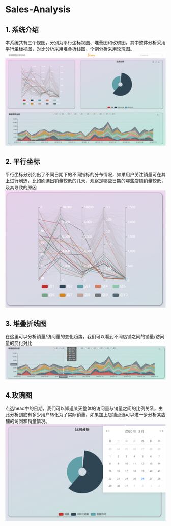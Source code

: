 # Sales-Analysis
## 1. 系统介绍
本系统共有三个视图，分别为平行坐标视图、堆叠图和玫瑰图，其中整体分析采用平行坐标视图，对比分析采用堆叠折线图，个例分析采用玫瑰图。
![系统示意图](https://github.com/Px956678784/Sales-Analysis/blob/master/picture/screen.png)
## 2. 平行坐标
平行坐标分别列出了不同日期下的不同指标的分布情况，如果用户关注销量可在其上进行刷选，比如刷选出销量较低的几天，观察是哪些日期的哪些店铺销量较低，及其导致的原因
![平行坐标图](https://github.com/Px956678784/Sales-Analysis/blob/master/picture/para.png)
## 3. 堆叠折线图
在这里可以分析销量/访问量的变化趋势，我们可以看到不同店铺之间的销量/访问量的变化对比
![堆叠折线图](https://github.com/Px956678784/Sales-Analysis/blob/master/picture/line.png)
## 4.玫瑰图
点选head中的日期，我们可以知道某天整体的访问量与销量之间的比例关系，由此分析到底有多少用户转化为了实际销量，如果加上店铺点选可以进一步分析某店铺的访问和销量情况。
![玫瑰图](https://github.com/Px956678784/Sales-Analysis/blob/master/picture/rose.png)
